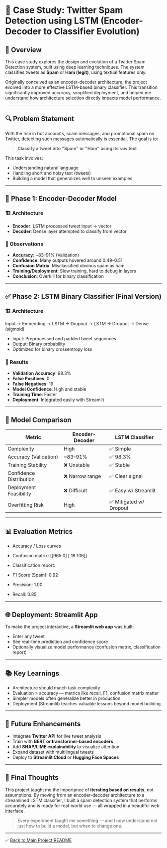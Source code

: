 # 📄 Case Study: Twitter Spam Detection using LSTM (Encoder-Decoder to Classifier Evolution)

## 🧠 Overview

This case study explores the design and evolution of a Twitter Spam Detection system, built using deep learning techniques. The system classifies tweets as **Spam** or **Ham (legit)**, using textual features only.

Originally conceived as an encoder-decoder architecture, the project evolved into a more effective LSTM-based binary classifier. This transition significantly improved accuracy, simplified deployment, and helped me understand how architecture selection directly impacts model performance.

---

## 🔍 Problem Statement

With the rise in bot accounts, scam messages, and promotional spam on Twitter, detecting such messages automatically is essential. The goal is to:
> **Classify a tweet into "Spam" or "Ham" using its raw text**

This task involves:
- Understanding natural language
- Handling short and noisy text (tweets)
- Building a model that generalizes well to unseen examples

---

## 🧪 Phase 1: Encoder-Decoder Model

### 🏗️ Architecture
- **Encoder**: LSTM processed tweet input → vector
- **Decoder**: Dense layer attempted to classify from vector

### 🔬 Observations
- **Accuracy**: ~83–91% (Validation)
- **Confidence**: Many outputs hovered around 0.49–0.51
- **Confusion Matrix**: Misclassified obvious spam as ham
- **Training/Deployment**: Slow training, hard to debug in layers
- **Conclusion**: Overkill for binary classification

---

## ✅ Phase 2: LSTM Binary Classifier (Final Version)

### 🏗️ Architecture
Input → Embedding → LSTM → Dropout → LSTM → Dropout → Dense (sigmoid)


- Input: Preprocessed and padded tweet sequences
- Output: Binary probability
- Optimized for binary crossentropy loss

### 🔬 Results
- **Validation Accuracy**: 98.3%
- **False Positives**: 0
- **False Negatives**: 19
- **Model Confidence**: High and stable
- **Training Time**: Faster
- **Deployment**: Integrated easily with Streamlit

---

## 🔁 Model Comparison

| Metric                     | Encoder-Decoder | LSTM Classifier |
|----------------------------|-----------------|------------------|
| Complexity                 | High             | ✅ Simple         |
| Accuracy (Validation)      | ~83–91%          | ✅ 98.3%          |
| Training Stability         | ❌ Unstable       | ✅ Stable         |
| Confidence Distribution    | ❌ Narrow range   | ✅ Clear signal   |
| Deployment Feasibility     | ❌ Difficult      | ✅ Easy w/ Streamlit |
| Overfitting Risk           | High             | ✅ Mitigated w/ Dropout |

---

## 📊 Evaluation Metrics

- Accuracy / Loss curves
- Confusion matrix:
[[965 0] [ 19 106]]


- Classification report:
- F1 Score (Spam): 0.92
- Precision: 1.00
- Recall: 0.85

---

## 🌐 Deployment: Streamlit App

To make the project interactive, a **Streamlit web app** was built:
- Enter any tweet
- See real-time prediction and confidence score
- Optionally visualize model performance (confusion matrix, classification report)

---

## 📚 Key Learnings

- Architecture should match task complexity  
- Evaluation > accuracy — metrics like recall, F1, confusion matrix matter  
- Simpler models often generalize better in production  
- Deployment (Streamlit) teaches valuable lessons beyond model building  

---

## 🔮 Future Enhancements

- Integrate **Twitter API** for live tweet analysis
- Train with **BERT or transformer-based encoders**
- Add **SHAP/LIME explainability** to visualize attention
- Expand dataset with multilingual tweets
- Deploy to **Streamlit Cloud** or **Hugging Face Spaces**

---

## 👋 Final Thoughts

This project taught me the importance of **iterating based on results**, not assumptions. By moving from an encoder-decoder architecture to a streamlined LSTM classifier, I built a spam detection system that performs accurately and is ready for real-world use — all wrapped in a beautiful web interface.

> Every experiment taught me something — and I now understand not just how to build a model, but when to change one.

---

✅ [Back to Main Project README](README.md)




